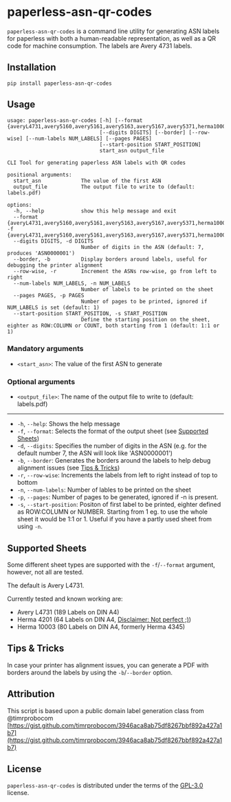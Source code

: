 # paperless-asn-qr-codes

`paperless-asn-qr-codes` is a command line utility for generating ASN labels
for paperless with both a human-readable representation, as well as a QR code
for machine consumption. The labels are Avery 4731 labels.

## Installation

```console
pip install paperless-asn-qr-codes
```

## Usage

```
usage: paperless-asn-qr-codes [-h] [--format {averyL4731,avery5160,avery5161,avery5163,avery5167,avery5371,herma10003}]
                              [--digits DIGITS] [--border] [--row-wise] [--num-labels NUM_LABELS] [--pages PAGES]
                              [--start-position START_POSITION]
                              start_asn output_file

CLI Tool for generating paperless ASN labels with QR codes

positional arguments:
  start_asn             The value of the first ASN
  output_file           The output file to write to (default: labels.pdf)

options:
  -h, --help            show this help message and exit
  --format {averyL4731,avery5160,avery5161,avery5163,avery5167,avery5371,herma10003}, -f {averyL4731,avery5160,avery5161,avery5163,avery5167,avery5371,herma10003}
  --digits DIGITS, -d DIGITS
                        Number of digits in the ASN (default: 7, produces 'ASN0000001')
  --border, -b          Display borders around labels, useful for debugging the printer alignment
  --row-wise, -r        Increment the ASNs row-wise, go from left to right
  --num-labels NUM_LABELS, -n NUM_LABELS
                        Number of labels to be printed on the sheet
  --pages PAGES, -p PAGES
                        Number of pages to be printed, ignored if NUM_LABELS is set (default: 1)
  --start-position START_POSITION, -s START_POSITION
                        Define the starting position on the sheet, eighter as ROW:COLUMN or COUNT, both starting from 1 (default: 1:1 or 1)
```

### Mandatory arguments

- `<start_asn>`: The value of the first ASN to generate

### Optional arguments

- `<output_file>`: The name of the output file to write to (default: labels.pdf)

---

- `-h`, `--help`: Shows the help message
- `-f`, `--format`: Selects the format of the output sheet (see [Supported Sheets](#supported-sheets))
- `-d`, `--digits`: Specifies the number of digits in the ASN (e.g. for the default number 7, the ASN will look like 'ASN0000001')
- `-b`, `--border`: Generates the borders around the labels to help debug alignment issues (see [Tips & Tricks](#tips--tricks))
- `-r`, `--row-wise`: Increments the labels from left to right instead of top to bottom
- `-n`, `--num-labels`: Number of lables to be printed on the sheet
- `-p`, `--pages`: Number of pages to be generated, ignored if -n is present.
- `-s`, `--start-position`: Positon of first label to be printed, eighter defined as ROW:COLUMN or NUMBER. Starting from 1 eg. to use the whole sheet it would be 1:1 or 1. Useful if you have a partly used sheet from using `-n`.

## Supported Sheets
Some different sheet types are supported with the `-f`/`--format` argument, however, not all are tested.

The default is Avery L4731.

Currently tested and known working are:
- Avery L4731 (189 Labels on DIN A4)
- Herma 4201 (64 Labels on DIN A4, [Disclaimer: Not perfect ;)](https://github.com/entropia/paperless-asn-qr-codes/pull/36))
- Herma 10003 (80 Labels on DIN A4, formerly Herma 4345)

## Tips & Tricks

In case your printer has alignment issues, you can generate a PDF with borders around the labels by using the
`-b`/`--border` option.

## Attribution
This script is based upon a public domain label generation class from @timrprobocom [https://gist.github.com/timrprobocom/3946aca8ab75df8267bbf892a427a1b7](https://gist.github.com/timrprobocom/3946aca8ab75df8267bbf892a427a1b7)

## License

`paperless-asn-qr-codes` is distributed under the terms of the
[GPL-3.0](https://spdx.org/licenses/GPL-3.0.html) license.
